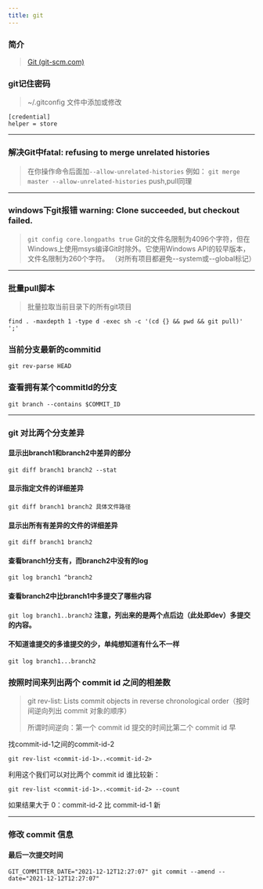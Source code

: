 ```yaml
---
title: git
---
```


### 简介

> [Git (git-scm.com)](http://git-scm.com/)

### git记住密码

> ~/.gitconfig 文件中添加或修改

  ```gitconfig
  [credential] 
  helper = store
  ```
------

### 解决Git中fatal: refusing to merge unrelated histories

> 在你操作命令后面加`--allow-unrelated-histories` 
> 例如： 
> `git merge master --allow-unrelated-histories`
> push,pull同理

------

### windows下git报错 warning: Clone succeeded, but checkout failed.


>`git config core.longpaths true`
>Git的文件名限制为4096个字符，但在Windows上使用msys编译Git时除外。它使用Windows API的较早版本，文件名限制为260个字符。
>（对所有项目都避免--system或--global标记）

------



### 批量pull脚本

> 批量拉取当前目录下的所有git项目

```
find . -maxdepth 1 -type d -exec sh -c '(cd {} && pwd && git pull)' ';'
```

### 当前分支最新的commitid

```
git rev-parse HEAD
```

### 查看拥有某个commitId的分支

```
git branch --contains $COMMIT_ID
```

------

### git 对比两个分支差异

#### 显示出branch1和branch2中差异的部分

```
git diff branch1 branch2 --stat
```

#### 显示指定文件的详细差异

```
git diff branch1 branch2 具体文件路径
```

#### 显示出所有有差异的文件的详细差异

```
git diff branch1 branch2
```

#### 查看branch1分支有，而branch2中没有的log

```
git log branch1 ^branch2
```

#### 查看branch2中比branch1中多提交了哪些内容

`git log branch1..branch2`
 **注意，列出来的是两个点后边（此处即dev）多提交的内容。**

#### 不知道谁提交的多谁提交的少，单纯想知道有什么不一样

```
git log branch1...branch2
```

### 按照时间来列出两个 commit id 之间的相差数

> git rev-list: Lists commit objects in reverse chronological order（按时间逆向列出 commit 对象的顺序）
>
> 所谓时间逆向：第一个 commit id 提交的时间比第二个 commit id 早

找commit-id-1之间的commit-id-2

```
git rev-list <commit-id-1>..<commit-id-2>
```

利用这个我们可以对比两个 commit id 谁比较新：

```
git rev-list <commit-id-1>..<commit-id-2> --count
```

如果结果大于 0：commit-id-2 比 commit-id-1 新

------

### 修改 commit 信息

#### 最后一次提交时间

```
GIT_COMMITTER_DATE="2021-12-12T12:27:07" git commit --amend --date="2021-12-12T12:27:07"
```